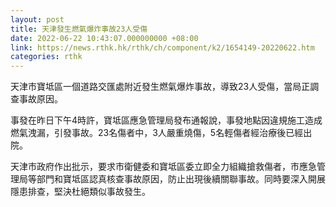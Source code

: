 ```yaml
---
layout: post
title: 天津發生燃氣爆炸事故23人受傷
date: 2022-06-22 10:43:07.000000000 +08:00
link: https://news.rthk.hk/rthk/ch/component/k2/1654149-20220622.htm
categories: rthk
---
```


天津市寶坻區一個道路交匯處附近發生燃氣爆炸事故，導致23人受傷，當局正調查事故原因。

事發在昨日下午4時許，寶坻區應急管理局發布通報說，事發地點因違規施工造成燃氣洩漏，引發事故。23名傷者中，3人嚴重燒傷，5名輕傷者經治療後已經出院。

天津市政府作出批示，要求市衛健委和寶坻區委立即全力組織搶救傷者，市應急管理局等部門和寶坻區認真核查事故原因，防止出現後續關聯事故。同時要深入開展隱患排查，堅決杜絕類似事故發生。
